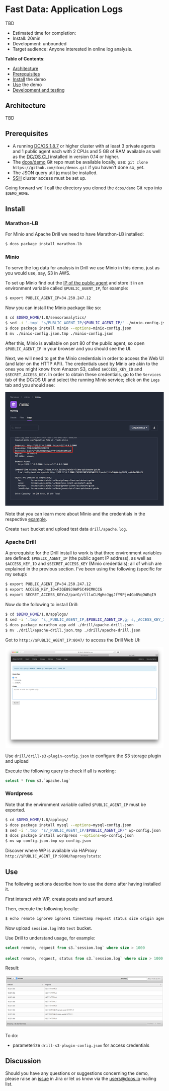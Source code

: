 # Fast Data: Application Logs

TBD

- Estimated time for completion:
 - Install: 20min
 - Development: unbounded
- Target audience: Anyone interested in online log analysis.

**Table of Contents**:

- [Architecture](#architecture)
- [Prerequisites](#prerequisites)
- [Install](#install) the demo
- [Use](#use) the demo
- [Development and testing](#development)

## Architecture

TBD



## Prerequisites

- A running [DC/OS 1.8.7](https://dcos.io/releases/1.8.7/) or higher cluster with at least 3 private agents and 1 public agent each with 2 CPUs and 5 GB of RAM available as well as the [DC/OS CLI](https://dcos.io/docs/1.8/usage/cli/install/) installed in version 0.14 or higher.
- The [dcos/demo](https://github.com/dcos/demos/) Git repo must be available locally, use: `git clone https://github.com/dcos/demos.git` if you haven't done so, yet.
- The JSON query util [jq](https://github.com/stedolan/jq/wiki/Installation) must be installed.
- [SSH](https://dcos.io/docs/1.8/administration/access-node/sshcluster/) cluster access must be set up.

Going forward we'll call the directory you cloned the `dcos/demo` Git repo into `$DEMO_HOME`.

## Install

### Marathon-LB

For Minio and Apache Drill we need to have Marathon-LB installed:

```bash
$ dcos package install marathon-lb
```

### Minio

To serve the log data for analysis in Drill we use Minio in this demo, just as you would use, say, S3 in AWS.

To set up Minio find out the [IP of the public agent](https://dcos.io/docs/1.8/administration/locate-public-agent/)
and store it in an environment variable called `$PUBLIC_AGENT_IP`, for example:

```bash
$ export PUBLIC_AGENT_IP=34.250.247.12
```

Now you can install the Minio package like so:

```bash
$ cd $DEMO_HOME/1.8/sensoranalytics/
$ sed -i '.tmp' "s/PUBLIC_AGENT_IP/$PUBLIC_AGENT_IP/" ./minio-config.json
$ dcos package install minio --options=minio-config.json
$ mv ./minio-config.json.tmp ./minio-config.json
```

After this, Minio is available on port 80 of the public agent, so open `$PUBLIC_AGENT_IP`
in your browser and you should see the UI.

Next, we will need to get the Minio credentials in order to access the Web UI (and later on the HTTP API).
The credentials used by Minio are akin to the ones you might know from Amazon S3, called `$ACCESS_KEY_ID`
and `$SECRET_ACCESS_KEY`. In order to obtain these credentials, go to the `Services` tab of the DC/OS UI and
select the running Minio service; click on the `Logs` tab and you should see:

![Obtaining Minio credentials](img/minio-creds.png)

Note that you can learn more about Minio and the credentials in the respective [example](https://github.com/dcos/examples/tree/master/1.8/minio#using-browser-console).

Create `test` bucket and upload test data `drill/apache.log`.

### Apache Drill

A prerequisite for the Drill install to work is that three environment variables
are defined: `$PUBLIC_AGENT_IP` (the public agent IP address), as well as `$ACCESS_KEY_ID`
and `$SECRET_ACCESS_KEY` (Minio credentials); all of which are explained in the
previous section. I've been using the following (specific for my setup):

```bash
$ export PUBLIC_AGENT_IP=34.250.247.12
$ export ACCESS_KEY_ID=F3QE89J9WPSC49CMKCCG
$ export SECRET_ACCESS_KEY=2/parG/rllluCLMgHeJggJfY9Pje4Go8VqOWEqI9
```

Now do the following to install Drill:

```bash
$ cd $DEMO_HOME/1.8/applogs/
$ sed -i '.tmp' "s,_PUBLIC_AGENT_IP,$PUBLIC_AGENT_IP,g; s,_ACCESS_KEY_ID,$ACCESS_KEY_ID,; s,_SECRET_ACCESS_KEY,$SECRET_ACCESS_KEY," ./drill/apache-drill.json
$ dcos package marathon app add ./drill/apache-drill.json
$ mv ./drill/apache-drill.json.tmp ./drill/apache-drill.json
```

Got to `http://$PUBLIC_AGENT_IP:8047/` to access the Drill Web UI:

![Apache Drill Web UI](img/drill-ui.png)

Use `drill/drill-s3-plugin-config.json` to configure the S3 storage plugin and
upload

Execute the following query to check if all is working:

```sql
select * from s3.`apache.log`
```

### Wordpress

Note that the environment variable called `$PUBLIC_AGENT_IP` must be exported.

```bash
$ cd $DEMO_HOME/1.8/applogs/
$ dcos package install mysql --options=mysql-config.json
$ sed -i '.tmp' "s/_PUBLIC_AGENT_IP/$PUBLIC_AGENT_IP/" wp-config.json
$ dcos package install wordpress --options=wp-config.json
$ mv wp-config.json.tmp wp-config.json
```

Discover where WP is available via HAProxy `http://$PUBLIC_AGENT_IP:9090/haproxy?stats`:

## Use

The following sections describe how to use the demo after having installed it.

First interact with WP, create posts and surf around.

Then, execute the following locally:

```bash
$ echo remote ignore0 ignore1 timestamp request status size origin agent > session.log && dcos task log --lines 1000 wordpress | tail -n +5 | sed 's, \[\(.*\)\] , \"\1\" ,' >> session.log
```

Now upload `session.log` into `test` bucket.

Use Drill to understand usage, for example:

```sql
select remote, request from s3.`session.log` where size > 1000

select remote, request, status from s3.`session.log` where size > 1000 AND status = 200
```

Result:

![Apache Drill query result](img/query-result.png)

To do:

- parameterize `drill-s3-plugin-config.json` for access credentials

## Discussion

Should you have any questions or suggestions concerning the demo, please raise an [issue](https://dcosjira.atlassian.net/) in Jira or let us know via the [users@dcos.io](mailto:users@dcos.io) mailing list.
